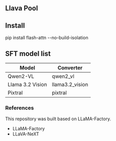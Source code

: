 ## Llava Pool


## Install

pip install flash-attn --no-build-isolation


##  SFT model list

| Model | Converter |
| --- | --- |
| Qwen2-VL | qwen2_vl |
| Llama 3.2 Vision | llama3.2_vision |
| Pixtral | pixtral |


### References
This repository was built based on LLaMA-Factory.

- LLaMA-Factory
- LLaVA-NeXT
